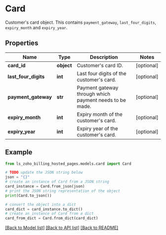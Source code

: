 # Card

Customer's card object. This contains <code>payment_gateway</code>, <code>last_four_digits</code>, <code>expiry_month</code> and <code>expiry_year</code>.

## Properties

Name | Type | Description | Notes
------------ | ------------- | ------------- | -------------
**card_id** | **object** | Customer&#39;s card ID. | [optional] 
**last_four_digits** | **int** | Last four digits of the customer&#39;s card. | [optional] 
**payment_gateway** | **str** | Payment gateway through which payment needs to be made. | [optional] 
**expiry_month** | **int** | Expiry month of the customer&#39;s card. | [optional] 
**expiry_year** | **int** | Expiry year of the customer&#39;s card. | [optional] 

## Example

```python
from ls_zoho_billing_hosted_pages.models.card import Card

# TODO update the JSON string below
json = "{}"
# create an instance of Card from a JSON string
card_instance = Card.from_json(json)
# print the JSON string representation of the object
print(Card.to_json())

# convert the object into a dict
card_dict = card_instance.to_dict()
# create an instance of Card from a dict
card_from_dict = Card.from_dict(card_dict)
```
[[Back to Model list]](../README.md#documentation-for-models) [[Back to API list]](../README.md#documentation-for-api-endpoints) [[Back to README]](../README.md)


